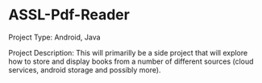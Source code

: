 # ASSL-Pdf-Reader
Project Type: Android, Java

Project Description: This will primarilly be a side project that will explore how to store and display books from a number of different sources (cloud services, android storage and possibly more). 
